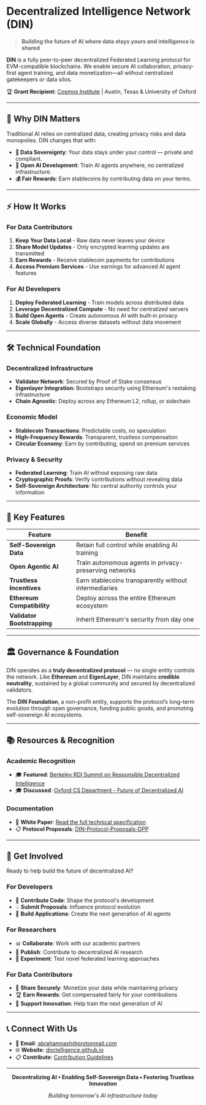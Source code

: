 # Decentralized Intelligence Network (DIN)

> **Building the future of AI where data stays yours and intelligence is shared**

**DIN** is a fully peer-to-peer decentralized Federated Learning protocol for EVM-compatible blockchains. We enable secure AI collaboration, privacy-first agent training, and data monetization—all without centralized gatekeepers or data silos.

🏆 **Grant Recipient**: [Cosmos Institute](https://cosmos-institute.org/) | Austin, Texas & University of Oxford

---

## 🚀 Why DIN Matters

Traditional AI relies on centralized data, creating privacy risks and data monopolies. DIN changes that with:

- **🔐 Data Sovereignty**: Your data stays under your control — private and compliant.  
- **🤖 Open AI Development**: Train AI agents anywhere, no centralized infrastructure.  
- **💰 Fair Rewards**: Earn stablecoins by contributing data on your terms.

---

## ⚡ How It Works

### For Data Contributors
1. **Keep Your Data Local** - Raw data never leaves your device
2. **Share Model Updates** - Only encrypted learning updates are transmitted
3. **Earn Rewards** - Receive stablecoin payments for contributions
4. **Access Premium Services** - Use earnings for advanced AI agent features

### For AI Developers
1. **Deploy Federated Learning** - Train models across distributed data
2. **Leverage Decentralized Compute** - No need for centralized servers
3. **Build Open Agents** - Create autonomous AI with built-in privacy
4. **Scale Globally** - Access diverse datasets without data movement

---

## 🛠️ Technical Foundation

### Decentralized Infrastructure
- **Validator Network**: Secured by Proof of Stake consensus
- **Eigenlayer Integration**: Bootstraps security using Ethereum's restaking infrastructure
- **Chain Agnostic**: Deploy across any Ethereum L2, rollup, or sidechain

### Economic Model
- **Stablecoin Transactions**: Predictable costs, no speculation
- **High-Frequency Rewards**: Transparent, trustless compensation
- **Circular Economy**: Earn by contributing, spend on premium services

### Privacy & Security
- **Federated Learning**: Train AI without exposing raw data
- **Cryptographic Proofs**: Verify contributions without revealing data
- **Self-Sovereign Architecture**: No central authority controls your information

---

## 🌟 Key Features

| Feature | Benefit |
|---------|---------|
| **Self-Sovereign Data** | Retain full control while enabling AI training |
| **Open Agentic AI** | Train autonomous agents in privacy-preserving networks |
| **Trustless Incentives** | Earn stablecoins transparently without intermediaries |
| **Ethereum Compatibility** | Deploy across the entire Ethereum ecosystem |
| **Validator Bootstrapping** | Inherit Ethereum's security from day one | Eigenlayer AVS Integration

---

## 🏛️ Governance & Foundation

DIN operates as a **truly decentralized protocol** — no single entity controls the network. Like **Ethereum** and **EigenLayer**, DIN maintains **credible neutrality**, sustained by a global community and secured by decentralized validators.

The **DIN Foundation**, a non-profit entity, supports the protocol’s long-term evolution through open governance, funding public goods, and promoting self-sovereign AI ecosystems.

---

## 📚 Resources & Recognition

### Academic Recognition
- 🎓 **Featured**: [Berkeley RDI Summit on Responsible Decentralized Intelligence](https://rdi.berkeley.edu/events/decentralizationaisummit24)
- 🎓 **Discussed**: [Oxford CS Department - Future of Decentralized AI](https://www.linkedin.com/feed/update/urn:li:activity:7229826012803395584/)

### Documentation
- 📘 **White Paper**: [Read the full technical specification](https://github.com/Doctelligence/White-Paper/blob/main/Decentralized%20Intelligence%20Network%20(DIN).pdf)
- 📋 **Protocol Proposals**: [DIN-Protocol-Proposals-DPP](https://github.com/Doctelligence/DIN-Protocol-Proposals-DPP)

---

## 🤝 Get Involved

Ready to help build the future of decentralized AI?

### For Developers
- 🔧 **Contribute Code**: Shape the protocol's development
- 💡 **Submit Proposals**: Influence protocol evolution
- 🧪 **Build Applications**: Create the next generation of AI agents

### For Researchers
- 📊 **Collaborate**: Work with our academic partners
- 📝 **Publish**: Contribute to decentralized AI research
- 🎯 **Experiment**: Test novel federated learning approaches

### For Data Contributors
- 💾 **Share Securely**: Monetize your data while maintaining privacy
- 🏆 **Earn Rewards**: Get compensated fairly for your contributions
- 🌱 **Support Innovation**: Help train the next generation of AI

---

## 📞 Connect With Us

- 📧 **Email**: [abrahamnash@protonmail.com](mailto:abrahamnash@protonmail.com)
- 🌐 **Website**: [doctelligence.github.io](https://doctelligence.github.io)
- 📋 **Contribute**: [Contribution Guidelines](https://github.com/Doctelligence/DIN-Protocol-Proposals-DPP)

---

<div align="center">

**Decentralizing AI • Enabling Self-Sovereign Data • Fostering Trustless Innovation**

*Building tomorrow's AI infrastructure today*

</div>
